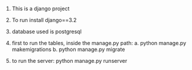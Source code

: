 1) This is a django project

2) To run install django==3.2

3) database used is postgresql

4) first to run the tables, inside the manage.py path: a. python manage.py makemigrations
                                                       b. python manage.py migrate

5) to run the server: python manage.py runserver


